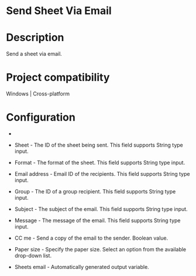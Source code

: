 ﻿# Send Sheet Via Email

# Description

Send a sheet via email.

# Project compatibility

Windows | Cross-platform

# Configuration

* 
* Sheet - The ID of the sheet being sent. This field supports String type input.
* Format - The format of the sheet. This field supports String type input.
* Email address - Email ID of the recipients. This field supports String type input.
* Group - The ID of a group recipient. This field supports String type input.
* Subject - The subject of the email. This field supports String type input.
* Message - The message of the email. This field supports String type input.







* CC me - Send a copy of the email to the sender. Boolean value.
* Paper size - Specify the paper size. Select an option from the available drop-down list.



* Sheets email - Automatically generated output variable.
